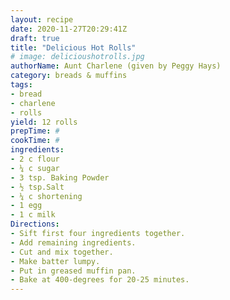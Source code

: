 ```yaml
--- 
layout: recipe 
date: 2020-11-27T20:29:41Z 
draft: true 
title: "Delicious Hot Rolls" 
# image: delicioushotrolls.jpg 
authorName: Aunt Charlene (given by Peggy Hays) 
category: breads & muffins 
tags: 
- bread 
- charlene 
- rolls 
yield: 12 rolls 
prepTime: # 
cookTime: # 
ingredients: 
- 2 c flour 
- ¼ c sugar 
- 3 tsp. Baking Powder 
- ½ tsp.Salt 
- ¼ c shortening 
- 1 egg 
- 1 c milk 
Directions: 
- Sift first four ingredients together. 
- Add remaining ingredients. 
- Cut and mix together. 
- Make batter lumpy. 
- Put in greased muffin pan. 
- Bake at 400-degrees for 20-25 minutes. 
---
```

